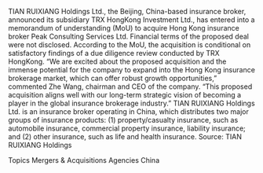 TIAN RUIXIANG Holdings Ltd., the Beijing, China-based insurance broker, announced its subsidiary TRX HongKong Investment Ltd., has entered into a memorandum of understanding (MoU) to acquire Hong Kong insurance broker Peak Consulting Services Ltd.
Financial terms of the proposed deal were not disclosed.
According to the MoU, the acquisition is conditional on satisfactory findings of a due diligence review conducted by TRX HongKong.
“We are excited about the proposed acquisition and the immense potential for the company to expand into the Hong Kong insurance brokerage market, which can offer robust growth opportunities,” commented Zhe Wang, chairman and CEO of the company. “This proposed acquisition aligns well with our long-term strategic vision of becoming a player in the global insurance brokerage industry.”
TIAN RUIXIANG Holdings Ltd. is an insurance broker operating in China, which distributes two major groups of insurance products: (1) property/casualty insurance, such as automobile insurance, commercial property insurance, liability insurance; and (2) other insurance, such as life and health insurance.
Source: TIAN RUIXIANG Holdings

Topics
Mergers & Acquisitions
Agencies
China

